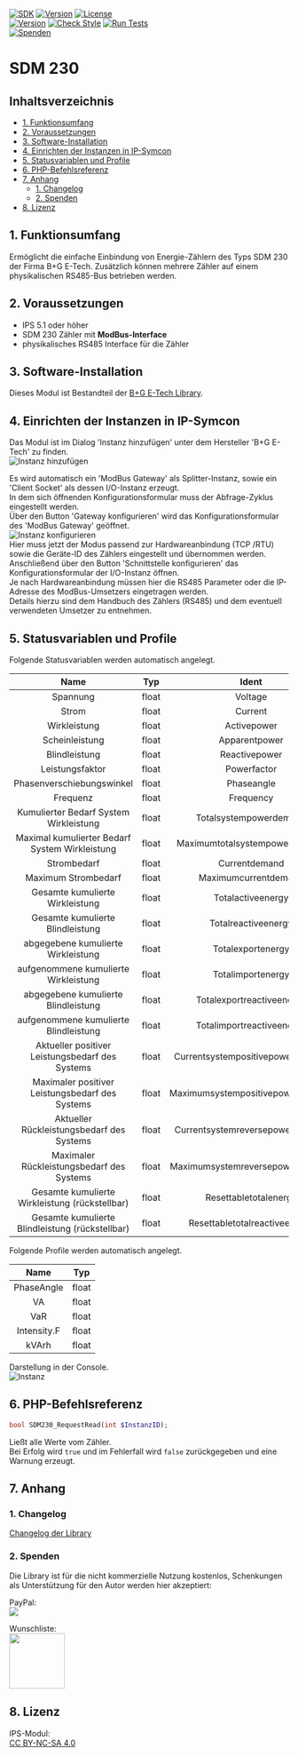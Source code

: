 [![SDK](https://img.shields.io/badge/Symcon-PHPModul-red.svg)](https://www.symcon.de/service/dokumentation/entwicklerbereich/sdk-tools/sdk-php/)
[![Version](https://img.shields.io/badge/Modul%20Version-3.51-blue.svg)](https://community.symcon.de/t/modul-alle-modbus-zaehler-von-b-g-e-tech/45290)
[![License](https://img.shields.io/badge/License-CC%20BY--NC--SA%204.0-green.svg)](https://creativecommons.org/licenses/by-nc-sa/4.0/)  
[![Version](https://img.shields.io/badge/Symcon%20Version-5.1%20%3E-green.svg)](https://www.symcon.de/service/dokumentation/installation/migrationen/v50-v51-q2-2019/)
[![Check Style](https://github.com/Nall-chan/BGETech/workflows/Check%20Style/badge.svg)](https://github.com/Nall-chan/BGETech/actions) 
[![Run Tests](https://github.com/Nall-chan/BGETech/workflows/Run%20Tests/badge.svg)](https://github.com/Nall-chan/BGETech/actions)  
[![Spenden](https://www.paypalobjects.com/de_DE/DE/i/btn/btn_donate_SM.gif)](#2-spenden)    


# SDM 230 <!-- omit in toc -->  

## Inhaltsverzeichnis <!-- omit in toc -->

- [1. Funktionsumfang](#1-funktionsumfang)
- [2. Voraussetzungen](#2-voraussetzungen)
- [3. Software-Installation](#3-software-installation)
- [4. Einrichten der Instanzen in IP-Symcon](#4-einrichten-der-instanzen-in-ip-symcon)
- [5. Statusvariablen und Profile](#5-statusvariablen-und-profile)
- [6. PHP-Befehlsreferenz](#6-php-befehlsreferenz)
- [7. Anhang](#7-anhang)
  - [1. Changelog](#1-changelog)
  - [2. Spenden](#2-spenden)
- [8. Lizenz](#8-lizenz)

## 1. Funktionsumfang

Ermöglicht die einfache Einbindung von Energie-Zählern des Typs SDM 230 der Firma B+G E-Tech. 
Zusätzlich können mehrere Zähler auf einem physikalischen RS485-Bus betrieben werden.  

## 2. Voraussetzungen

 - IPS 5.1 oder höher  
 - SDM 230 Zähler mit **ModBus-Interface**  
 - physikalisches RS485 Interface für die Zähler  

## 3. Software-Installation

 Dieses Modul ist Bestandteil der [B+G E-Tech Library](../README.md#3-software-installation).  

## 4. Einrichten der Instanzen in IP-Symcon

Das Modul ist im Dialog 'Instanz hinzufügen' unter dem Hersteller 'B+G E-Tech' zu finden.  
![Instanz hinzufügen](../imgs/add1.png)  

Es wird automatisch ein 'ModBus Gateway' als Splitter-Instanz, sowie ein 'Client Socket' als dessen I/O-Instanz erzeugt.  
In dem sich öffnenden Konfigurationsformular muss der Abfrage-Zyklus eingestellt werden.  
 Über den Button 'Gateway konfigurieren' wird das Konfigurationsformular des 'ModBus Gateway' geöffnet.  
![Instanz konfigurieren](../imgs/config.png)    
Hier muss jetzt der Modus passend zur Hardwareanbindung (TCP /RTU) sowie die Geräte-ID des Zählers eingestellt und übernommen werden.  
Anschließend über den Button 'Schnittstelle konfigurieren' das Konfigurationsformular der I/O-Instanz öffnen.  
Je nach Hardwareanbindung müssen hier die RS485 Parameter oder die IP-Adresse des ModBus-Umsetzers eingetragen werden.  
Details hierzu sind dem Handbuch des Zählers (RS485) und dem eventuell verwendeten Umsetzer zu entnehmen.  

## 5. Statusvariablen und Profile

Folgende Statusvariablen werden automatisch angelegt.  

|                      Name                       |  Typ  |              Ident               |   Profil    |
| :---------------------------------------------: | :---: | :------------------------------: | :---------: |
|                    Spannung                     | float |             Voltage              |  Volt.230   |
|                      Strom                      | float |             Current              |   Ampere    |
|                  Wirkleistung                   | float |           Activepower            | Watt.14490  |
|                 Scheinleistung                  | float |          Apparentpower           |     VA      |
|                  Blindleistung                  | float |          Reactivepower           |     VaR     |
|                 Leistungsfaktor                 | float |           Powerfactor            |             |
|            Phasenverschiebungswinkel            | float |            Phaseangle            | PhaseAngle  |
|                    Frequenz                     | float |            Frequency             |  Hertz.50   |
|     Kumulierter Bedarf System Wirkleistung      | float |      Totalsystempowerdemand      | Watt.14490  |
| Maximal kumulierter Bedarf System Wirkleistung  | float |  Maximumtotalsystempowerdemand   | Watt.14490  |
|                   Strombedarf                   | float |          Currentdemand           |   Ampere    |
|               Maximum Strombedarf               | float |       Maximumcurrentdemand       |   Ampere    |
|         Gesamte kumulierte Wirkleistung         | float |        Totalactiveenergy         | Electricity |
|        Gesamte kumulierte Blindleistung         | float |       Totalreactiveenergy        |    kVArh    |
|       abgegebene kumulierte Wirkleistung        | float |        Totalexportenergy         | Electricity |
|      aufgenommene kumulierte Wirkleistung       | float |        Totalimportenergy         | Electricity |
|       abgegebene kumulierte Blindleistung       | float |    Totalexportreactiveenergy     |    kVArh    |
|      aufgenommene kumulierte Blindleistung      | float |    Totalimportreactiveenergy     |    kVArh    |
| Aktueller positiver Leistungsbedarf des Systems | float | Currentsystempositivepowerdemand | Watt.14490  |
| Maximaler positiver Leistungsbedarf des Systems | float | Maximumsystempositivepowerdemand | Watt.14490  |
|    Aktueller Rückleistungsbedarf des Systems    | float | Currentsystemreversepowerdemand  | Watt.14490  |
|    Maximaler Rückleistungsbedarf des Systems    | float | Maximumsystemreversepowerdemand  | Watt.14490  |
| Gesamte kumulierte Wirkleistung (rückstellbar)  | float |      Resettabletotalenergy       | Electricity |
| Gesamte kumulierte Blindleistung (rückstellbar) | float |  Resettabletotalreactiveenergy   |    kVArh    |

Folgende Profile werden automatisch angelegt.  

|    Name     |  Typ  |
| :---------: | :---: |
| PhaseAngle  | float |
|     VA      | float |
|     VaR     | float |
| Intensity.F | float |
|    kVArh    | float |

Darstellung in der Console.  
![Instanz](../imgs/SDM230.png) 

## 6. PHP-Befehlsreferenz

```php
bool SDM230_RequestRead(int $InstanzID);
```
Ließt alle Werte vom Zähler.  
Bei Erfolg wird `true` und im Fehlerfall wird `false` zurückgegeben und eine Warnung erzeugt.  


## 7. Anhang

### 1. Changelog

[Changelog der Library](../README.md#2-changelog)

### 2. Spenden

Die Library ist für die nicht kommerzielle Nutzung kostenlos, Schenkungen als Unterstützung für den Autor werden hier akzeptiert:  

  PayPal:  
<a href="https://www.paypal.com/donate?hosted_button_id=G2SLW2MEMQZH2" target="_blank"><img src="https://www.paypalobjects.com/de_DE/DE/i/btn/btn_donate_LG.gif" border="0" /></a>  

  Wunschliste:  
<a href="https://www.amazon.de/hz/wishlist/ls/YU4AI9AQT9F?ref_=wl_share" target="_blank"><img src="https://upload.wikimedia.org/wikipedia/commons/4/4a/Amazon_icon.svg" border="0" width="100"/></a>  

## 8. Lizenz

  IPS-Modul:  
  [CC BY-NC-SA 4.0](https://creativecommons.org/licenses/by-nc-sa/4.0/)  
 
